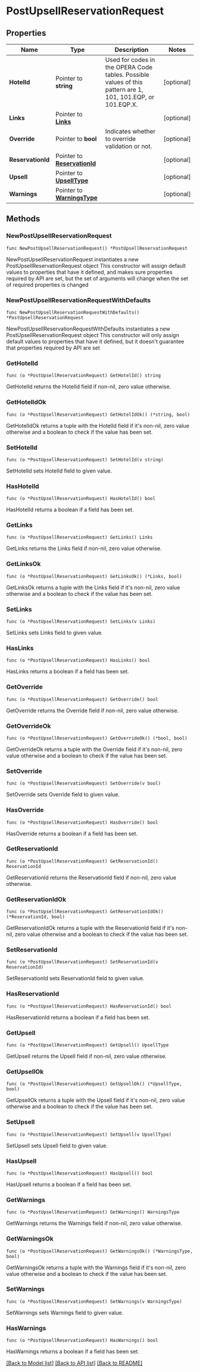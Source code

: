 # PostUpsellReservationRequest

## Properties

Name | Type | Description | Notes
------------ | ------------- | ------------- | -------------
**HotelId** | Pointer to **string** | Used for codes in the OPERA Code tables. Possible values of this pattern are 1, 101, 101.EQP, or 101.EQP.X. | [optional] 
**Links** | Pointer to [**Links**](Links.md) |  | [optional] 
**Override** | Pointer to **bool** | Indicates whether to override validation or not. | [optional] 
**ReservationId** | Pointer to [**ReservationId**](ReservationId.md) |  | [optional] 
**Upsell** | Pointer to [**UpsellType**](UpsellType.md) |  | [optional] 
**Warnings** | Pointer to [**WarningsType**](WarningsType.md) |  | [optional] 

## Methods

### NewPostUpsellReservationRequest

`func NewPostUpsellReservationRequest() *PostUpsellReservationRequest`

NewPostUpsellReservationRequest instantiates a new PostUpsellReservationRequest object
This constructor will assign default values to properties that have it defined,
and makes sure properties required by API are set, but the set of arguments
will change when the set of required properties is changed

### NewPostUpsellReservationRequestWithDefaults

`func NewPostUpsellReservationRequestWithDefaults() *PostUpsellReservationRequest`

NewPostUpsellReservationRequestWithDefaults instantiates a new PostUpsellReservationRequest object
This constructor will only assign default values to properties that have it defined,
but it doesn't guarantee that properties required by API are set

### GetHotelId

`func (o *PostUpsellReservationRequest) GetHotelId() string`

GetHotelId returns the HotelId field if non-nil, zero value otherwise.

### GetHotelIdOk

`func (o *PostUpsellReservationRequest) GetHotelIdOk() (*string, bool)`

GetHotelIdOk returns a tuple with the HotelId field if it's non-nil, zero value otherwise
and a boolean to check if the value has been set.

### SetHotelId

`func (o *PostUpsellReservationRequest) SetHotelId(v string)`

SetHotelId sets HotelId field to given value.

### HasHotelId

`func (o *PostUpsellReservationRequest) HasHotelId() bool`

HasHotelId returns a boolean if a field has been set.

### GetLinks

`func (o *PostUpsellReservationRequest) GetLinks() Links`

GetLinks returns the Links field if non-nil, zero value otherwise.

### GetLinksOk

`func (o *PostUpsellReservationRequest) GetLinksOk() (*Links, bool)`

GetLinksOk returns a tuple with the Links field if it's non-nil, zero value otherwise
and a boolean to check if the value has been set.

### SetLinks

`func (o *PostUpsellReservationRequest) SetLinks(v Links)`

SetLinks sets Links field to given value.

### HasLinks

`func (o *PostUpsellReservationRequest) HasLinks() bool`

HasLinks returns a boolean if a field has been set.

### GetOverride

`func (o *PostUpsellReservationRequest) GetOverride() bool`

GetOverride returns the Override field if non-nil, zero value otherwise.

### GetOverrideOk

`func (o *PostUpsellReservationRequest) GetOverrideOk() (*bool, bool)`

GetOverrideOk returns a tuple with the Override field if it's non-nil, zero value otherwise
and a boolean to check if the value has been set.

### SetOverride

`func (o *PostUpsellReservationRequest) SetOverride(v bool)`

SetOverride sets Override field to given value.

### HasOverride

`func (o *PostUpsellReservationRequest) HasOverride() bool`

HasOverride returns a boolean if a field has been set.

### GetReservationId

`func (o *PostUpsellReservationRequest) GetReservationId() ReservationId`

GetReservationId returns the ReservationId field if non-nil, zero value otherwise.

### GetReservationIdOk

`func (o *PostUpsellReservationRequest) GetReservationIdOk() (*ReservationId, bool)`

GetReservationIdOk returns a tuple with the ReservationId field if it's non-nil, zero value otherwise
and a boolean to check if the value has been set.

### SetReservationId

`func (o *PostUpsellReservationRequest) SetReservationId(v ReservationId)`

SetReservationId sets ReservationId field to given value.

### HasReservationId

`func (o *PostUpsellReservationRequest) HasReservationId() bool`

HasReservationId returns a boolean if a field has been set.

### GetUpsell

`func (o *PostUpsellReservationRequest) GetUpsell() UpsellType`

GetUpsell returns the Upsell field if non-nil, zero value otherwise.

### GetUpsellOk

`func (o *PostUpsellReservationRequest) GetUpsellOk() (*UpsellType, bool)`

GetUpsellOk returns a tuple with the Upsell field if it's non-nil, zero value otherwise
and a boolean to check if the value has been set.

### SetUpsell

`func (o *PostUpsellReservationRequest) SetUpsell(v UpsellType)`

SetUpsell sets Upsell field to given value.

### HasUpsell

`func (o *PostUpsellReservationRequest) HasUpsell() bool`

HasUpsell returns a boolean if a field has been set.

### GetWarnings

`func (o *PostUpsellReservationRequest) GetWarnings() WarningsType`

GetWarnings returns the Warnings field if non-nil, zero value otherwise.

### GetWarningsOk

`func (o *PostUpsellReservationRequest) GetWarningsOk() (*WarningsType, bool)`

GetWarningsOk returns a tuple with the Warnings field if it's non-nil, zero value otherwise
and a boolean to check if the value has been set.

### SetWarnings

`func (o *PostUpsellReservationRequest) SetWarnings(v WarningsType)`

SetWarnings sets Warnings field to given value.

### HasWarnings

`func (o *PostUpsellReservationRequest) HasWarnings() bool`

HasWarnings returns a boolean if a field has been set.


[[Back to Model list]](../README.md#documentation-for-models) [[Back to API list]](../README.md#documentation-for-api-endpoints) [[Back to README]](../README.md)


